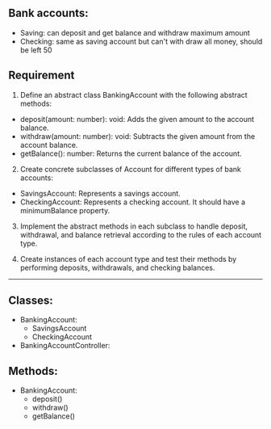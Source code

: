 ## Bank accounts:
* Saving: can deposit and get balance and withdraw maximum amount
* Checking: same as saving account but can't with draw all money, should be left 50

## Requirement
1. Define an abstract class BankingAccount with the following abstract methods:

* deposit(amount: number): void: Adds the given amount to the account balance.
* withdraw(amount: number): void: Subtracts the given amount from the account balance.
* getBalance(): number: Returns the current balance of the account.
2. Create concrete subclasses of Account for different types of bank accounts:

* SavingsAccount: Represents a savings account.
* CheckingAccount: Represents a checking account. It should have a minimumBalance property.
3. Implement the abstract methods in each subclass to handle deposit, withdrawal, and balance retrieval according to the rules of each account type.

4. Create instances of each account type and test their methods by performing deposits, withdrawals, and checking balances.

---

## Classes:
- BankingAccount:
  - SavingsAccount
  - CheckingAccount
- BankingAccountController:

## Methods:
- BankingAccount:
  - deposit()
  - withdraw()
  - getBalance()
